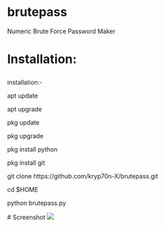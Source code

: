 # brutepass
Numeric Brute Force Password Maker
<br>
<h1><p>Installation:</p></h1>
installation:-

<p>apt update</p>
<p>apt upgrade </p>
<p>pkg update</p>
<p>pkg upgrade<p>
<p>pkg install python<p>
<p>pkg install git<p>
<p>git clone https://github.com/kryp70n-X/brutepass.git</p>
<p>cd $HOME</p>
<p>python brutepass.py</p>
# Screenshot
<img style="max-width:100%" src="https://kryp70n-x.github.io/brutepass/screenshot.jpg">
